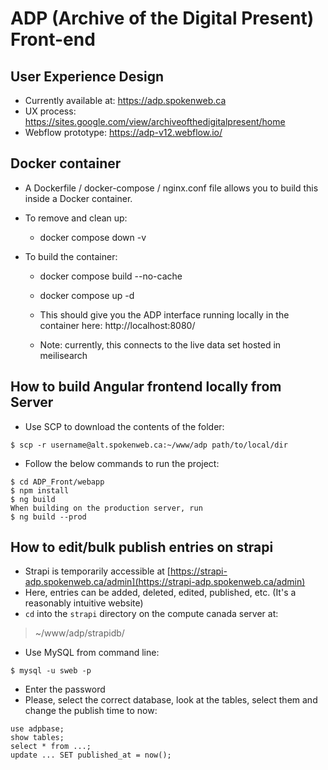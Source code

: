 # ADP (Archive of the Digital Present) Front-end

## User Experience Design
- Currently available at: https://adp.spokenweb.ca
- UX process: https://sites.google.com/view/archiveofthedigitalpresent/home 
- Webflow prototype: https://adp-v12.webflow.io/

## Docker container
- A Dockerfile / docker-compose / nginx.conf file allows you to build this inside a Docker container.

- To remove and clean up:
  - docker compose down -v

- To build the container:
  - docker compose build --no-cache
  - docker compose up -d

  - This should give you the ADP interface running locally in the container here: http://localhost:8080/
  - Note: currently, this connects to the live data set hosted in meilisearch

## How to build Angular frontend locally from Server
- Use SCP to download the contents of the folder: 
```
$ scp -r username@alt.spokenweb.ca:~/www/adp path/to/local/dir  
```
- Follow the below commands to run the project:
```
$ cd ADP_Front/webapp
$ npm install  
$ ng build
When building on the production server, run
$ ng build --prod 
```
## How to edit/bulk publish entries on strapi
- Strapi is temporarily accessible at [https://strapi-adp.spokenweb.ca/admin](https://strapi-adp.spokenweb.ca/admin)
- Here, entries can be added, deleted, edited, published, etc. (It's a reasonably intuitive website)
- `cd` into the `strapi` directory on the compute canada server at:
> ~/www/adp/strapidb/
- Use MySQL from command line: 
```
$ mysql -u sweb -p
```
- Enter the password
- Please, select the correct database, look at the tables, select them and change the publish time to now:
```
use adpbase;
show tables;
select * from ...;
update ... SET published_at = now();
```
